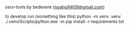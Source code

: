 osrs-tools by bedevere (noahgill409@gmail.com)

to develop run (something like this)
python -m venv .venv
./.venv/Scripts/python.exe -m pip install -r requirements.txt
